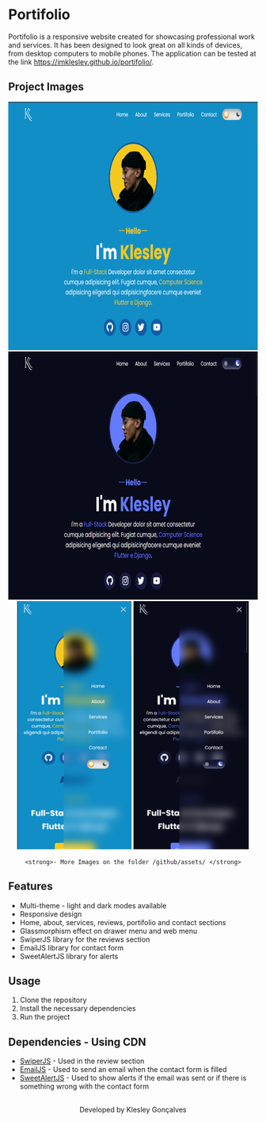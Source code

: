 ﻿# Portifolio

Portifolio is a responsive website created for showcasing professional work and services. It has been designed to look great on all kinds of devices, from desktop computers to mobile phones. The application can be tested at the link https://imklesley.github.io/portifolio/.


## Project Images
<div align="center">
    <span>
        <img src="./github/assets/resumed_desktop__light_version.png" height=500  />
        <img src="./github/assets/resumed_desktop__dark_version.png" height=500  />
    </span>
    <br>
    <span>
        <img src="./github/assets/mobile_light_opened_side_menu.png" height=500 />
        <img src="./github/assets/mobile_dark_opened_side_menu.png" height=500 />
    </span>
    
    <strong>- More Images on the folder /github/assets/ </strong>
    
</div>

## Features

* Multi-theme - light and dark modes available
* Responsive design
* Home, about, services, reviews, portifolio and contact sections
* Glassmorphism effect on drawer menu and web menu
* SwiperJS library for the reviews section
* EmailJS library for contact form
* SweetAlertJS library for alerts

## Usage

1. Clone the repository
2. Install the necessary dependencies
3. Run the project

## Dependencies - Using CDN

* [SwiperJS](https://swiperjs.com/) - Used in the review section
* [EmailJS](https://www.emailjs.com/) - Used to send an email when the contact form is filled
* [SweetAlertJS](https://sweetalert.js.org/) - Used to show alerts if the email was sent or if there is something wrong with the contact form


##

<p align="center">Developed by <span color="#007DFF" >Klesley Gonçalves</span></p>

